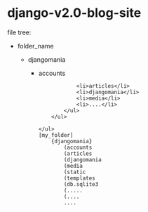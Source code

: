 # django-v2.0-blog-site


file tree:
	<ul>
		<li>folder_name</li>
		<ul>
			<li>djangomania</li>
			<ul>
				<li>accounts</li>

				<li>articles</li>
				<li>djangomania</li>
				<li>media</li>
				<li>....</li>
			</ul>
		</ul>

	</ul>
	[my_folder]
		{djangomania}
			(accounts
			(articles
			(djangomania
			(media
			(static
			(templates	
			(db.sqlite3
			(.....
			(....
			....